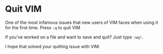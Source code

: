 # Quit VIM

One of the most infamous issues that new users of VIM faces when using it for the first time. Press `:q` to quit VIM

If you've worked on a file and want to save and quit? Just type `:wq!`.

I hope that solved your quitting issue with VIM.